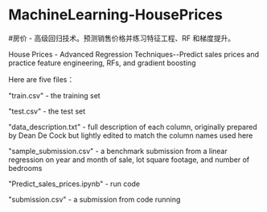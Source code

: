 # MachineLearning-HousePrices
#房价 - 高级回归技术。预测销售价格并练习特征工程、RF 和梯度提升。

House Prices - Advanced Regression Techniques--Predict sales prices and practice feature engineering, RFs, and gradient boosting

Here are five files：

"train.csv" - the training set

"test.csv" - the test set

"data_description.txt" - full description of each column, originally prepared by Dean De Cock but lightly edited to match the column names used here

"sample_submission.csv" - a benchmark submission from a linear regression on year and month of sale, lot square footage, and number of bedrooms

"Predict_sales_prices.ipynb" - run code

"submission.csv" - a  submission from code running
